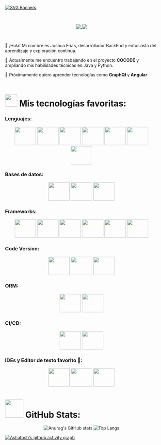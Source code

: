 [![SVG Banners](https://svg-banners.vercel.app/api?type=typeWriter&text1=Joshua%20Frías%20👁️%20Backend%20Developer&width=900&height=80)](https://github.com/Akshay090/svg-banners)

<br>

<p align="center">
 <a target="_blank" href="https://www.linkedin.com/in/joshua-fr%C3%ADas/">
  <img align="center" src="https://img.shields.io/badge/-LinkedIn-0077B5?style=for-the-badge&logo=Linkedin&logoColor=white"></img>
 </a>
 <a target="_blank" href="mailto:jfriash95@gmail.com">
 <img align="center" src="https://img.shields.io/badge/-Gmail-D14836?style=for-the-badge&logo=Gmail&logoColor=white"></img>
</a>
</p>

<br>

🦊 ¡Hola! Mi nombre es Joshua Frías, desarrollador BackEnd y entusiasta del aprendizaje y exploración continua.

🦊 Actualmente me encuentro trabajando en el proyecto **COCODE** y ampliando mis habilidades técnicas en Java y Python.

🦊 Próximamente quiero aprender tecnologías como **GraphQl** y **Angular**
 <br>
 <br>
# <img height="40" src="https://media.giphy.com/media/DLsx2ofSyPmcU/giphy.gif"/> Mis tecnologías favoritas:

### Lenguajes:

<p align="center">
 <img height="60" width="70" src="https://cdn.simpleicons.org/openJdk/_/eee" />
 <img height="60" width="70" src="https://cdn.simpleicons.org/html5/_/eee" />
 <img height="60" width="70" src="https://cdn.simpleicons.org/css3/_/eee" />
 <img height="60" width="70" src="https://cdn.simpleicons.org/javaScript/_/eee" />
 <img height="60" width="70" src="https://cdn.simpleicons.org/python/_/eee" />
 <img height="60" width="70" src="https://cdn.simpleicons.org/cplusplus/_/eee" />
 <img height="60" width="70" src="https://cdn.simpleicons.org/markdown/_/eee" /> 
</p>


### Bases de datos:

<p align="center">
 <img height="60" width="70" src="https://cdn.simpleicons.org/mariadb/_/eee" />
 <img height="60" width="70" src="https://cdn.simpleicons.org/mysql/_/eee" />
 <img height="60" width="70" src="https://cdn.simpleicons.org/postgresql/_/eee" />
</p>

### Frameworks:

<p align="center">
 <img height="60" width="70" src="https://cdn.simpleicons.org/spring/_/eee" />
 <img height="60" width="70" src="https://cdn.simpleicons.org/p5dotjs/_/eee" />
 <img height="60" width="70" src="https://cdn.simpleicons.org/bootstrap/_/eee" />
 <img height="60" width="70" src="https://cdn.simpleicons.org/ionic/_/eee" />
 <img height="60" width="70" src="https://cdn.simpleicons.org/npm/_/eee" />
 <img height="60" width="70" src="https://cdn.simpleicons.org/wordpress/_/eee" />
</p>

### Code Version:
<p align="center">
 <img height="60" width="70" src="https://cdn.simpleicons.org/github/_/eee" />
 <img height="60" width="70" src="https://cdn.simpleicons.org/gitlab/_/eee" />
 <img height="60" width="70" src="https://cdn.simpleicons.org/bitbucket/_/eee" />
</p>


### ORM:
<p align="center">
 <img height="60" width="70" src="https://cdn.simpleicons.org/hibernate/_/eee" />
 <img height="60" width="70" src="https://cdn.simpleicons.org/sequelize/_/eee" />
</p>

### CI/CD:
<p align="center">
 <img height="60" width="70" src="https://cdn.simpleicons.org/docker/_/eee" />
 <img height="60" width="70" src="https://cdn.simpleicons.org/githubactions/_/eee" />
</p>

### IDEs y Editor de texto favorito 💖:
<p align="center">
 <img height="60" width="70" src="https://cdn.simpleicons.org/neovim/_/eee" />
 <img height="60" width="70" src="https://cdn.simpleicons.org/visualstudiocode/_/eee" />
 <img height="60" width="70" src="https://cdn.simpleicons.org/intellijidea/_/eee" />
</p>

# <img height="60" src="https://media.giphy.com/media/7sMTyko6HJiCOFmvSm/giphy.gif"/> GitHub Stats:
<div align="center">
 
![Anurag's GitHub stats](https://github-readme-stats.vercel.app/api?username=joshuaFrias95&show_icons=true&theme=transparent&rank_icon=github)
![Top Langs](https://github-readme-stats.vercel.app/api/top-langs/?username=joshuaFrias95\&layout=donut&theme=transparent)

</div>

[![Ashutosh's github activity graph](https://github-readme-activity-graph.vercel.app/graph?username=joshuaFrias95&theme=tokyo-night&custom_title=Contribuciones%20del%20mes&hide_border=true)](https://github.com/ashutosh00710/github-readme-activity-graph)


